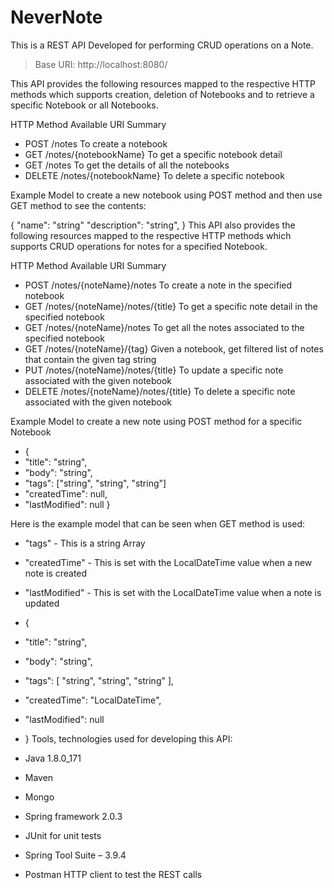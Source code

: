 # NeverNote
This is a REST API Developed for performing CRUD operations on a Note.

> Base URI: http://localhost:8080/

This API provides the following resources mapped to the respective HTTP methods which supports creation, deletion of Notebooks and to retrieve a specific Notebook or all Notebooks.

HTTP Method	Available URI	Summary
- POST	/notes	To create a notebook
- GET	/notes/{notebookName}	To get a specific notebook detail
- GET	/notes	To get the details of all the notebooks
- DELETE	/notes/{notebookName}	To delete a specific notebook

Example Model to create a new notebook using POST method and then use GET method to see the contents:

{
  "name": "string"
  "description": "string",
}
This API also provides the following resources mapped to the respective HTTP methods which supports CRUD operations for notes for a specified Notebook.

HTTP Method	Available URI	Summary
- POST	/notes/{noteName}/notes	To create a note in the specified notebook
- GET	/notes/{noteName}/notes/{title}	To get a specific note detail in the specified notebook
- GET	/notes/{noteName}/notes	To get all the notes associated to the specified notebook
- GET	/notes/{noteName}/{tag}	Given a notebook, get filtered list of notes that contain the given tag string
- PUT	/notes/{noteName}/notes/{title}	To update a specific note associated with the given notebook
- DELETE	/notes/{noteName}/notes/{title}	To delete a specific note associated with the given notebook

Example Model to create a new note using POST method for a specific Notebook

- {
 -  "title": "string",
  - "body": "string",
  - "tags": ["string", "string", "string"]
  - "createdTime": null,
  - "lastModified": null
}

Here is the example model that can be seen when GET method is used:

- "tags" - This is a string Array
- "createdTime" - This is set with the LocalDateTime value when a new note is created
- "lastModified" - This is set with the LocalDateTime value when a note is updated

- {
 -  "title": "string",
 -  "body": "string",
 -  "tags": [ "string", "string", "string" ], 
 -  "createdTime": "LocalDateTime",
 -  "lastModified": null
- }
Tools, technologies used for developing this API:

- Java 1.8.0_171
- Maven
- Mongo
- Spring framework 2.0.3
- JUnit for unit tests
- Spring Tool Suite – 3.9.4
- Postman HTTP client to test the REST calls

